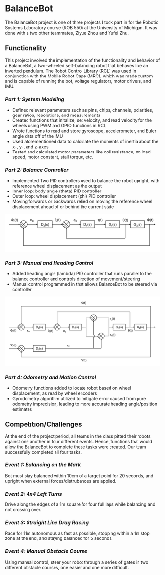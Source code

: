 # BalanceBot
The BalanceBot project is one of three projects I took part in for the Robotic Systems Laboratory course (ROB 550) at the University of Michigan. It was done with a two other teammates, Ziyue Zhou and Yufei Zhu.


## Functionality
This project involved the implementation of the functionality and behavior of a BalanceBot, a two-wheeled self-balancing robot that behaves like an inverted pendulum. The Robot Control Library (RCL) was used in conjunction with the Mobile Robot Cape (MRC), which was made custom and is capable of running the bot, voltage regulators, motor drivers, and IMU.

### *Part 1: System Modeling*
- Defined relevant parameters such as pins, chips, channels, polarities, gear ratios, resolutions, and measurements
- Created functions that initalize, set velocity, and read velocity for the wheels using PWM and GPIO functions in RCL
- Wrote functions to read and store gyroscope, accelerometer, and Euler angle data off of the IMU
- Used aforementioned data to calculate the moments of inertia about the x-, y-, and z-axes
- Tested and calculated motor parameters like coil resistance, no load speed, motor constant, stall torque, etc.

### *Part 2: Balance Controller*
- Implemented Two PID controllers used to balance the robot upright, with reference wheel displacement as the output
- Inner loop: body angle (theta) PID controller
- Outer loop: wheel displacement (phi) PID controller
- Moving forwards or backwards relied on moving the reference wheel displacement ahead of or behind the current state

<p align="center">
  <img src="balance.JPG" width="720">
</p>

### *Part 3: Manual and Heading Control*
- Added heading angle (lambda) PID controller that runs parallel to the balance controller and controls direction of movement/steering
- Manual control programmed in that allows BalanceBot to be steered via controller

<p align="center">
  <img src="heading.JPG" width="720">
</p>

### *Part 4: Odometry and Motion Control*
- Odometry functions added to locate robot based on wheel displacement, as read by wheel encoders
- Gyrodometry algorithm utilized to mitigate error caused from pure odometry imprecision, leading to more accurate heading angle/position estimates


## Competition/Challenges
At the end of the project period, all teams in the class pitted their robots against one another in four different events. Hence, functions that would allow the BalanceBot to complete these tasks were created. Our team successfully completed all four tasks.

### *Event 1: Balancing on the Mark*
Bot must stay balanced within 10cm of a target point for 20 seconds, and upright when external forces/distrubances are applied.

### *Event 2: 4x4 Left Turns*
Drive along the edges of a 1m square for four full laps while balancing and not crossing over.

### *Event 3: Straight Line Drag Racing*
Race for 11m autonomous as fast as possible, stopping within a 1m stop zone at the end, and staying balanced for 5 seconds.

### *Event 4: Manual Obstacle Course*
Using manual control, steer your robot through a series of gates in two different obstacle courses, one easier and one more difficult.
